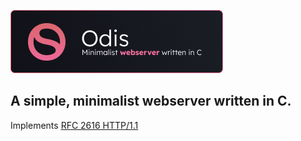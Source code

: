 ![odis-webserver](/assets/odisWS.png)  
## A simple, minimalist webserver written in C.   
Implements [RFC 2616 HTTP/1.1](https://www.ietf.org/rfc/rfc2616.txt)  
